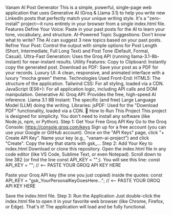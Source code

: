 Vanam AI Post Generator
This is a simple, powerful, single-page web application that uses Generative AI (Groq & Llama 3.1) to help you write new LinkedIn posts that perfectly match your unique writing style.
It's a "zero-install" project—it runs entirely in your browser from a single index.html file.
Features
Define Your Voice: Paste in your past posts for the AI to learn your tone, vocabulary, and structure.
AI-Powered Topic Suggestions: Don't know what to write? The AI can suggest 3 new topics based on your past posts.
Refine Your Post: Control the output with simple options for Post Length (Short, Intermediate, Full Long Text) and Post Tone (Default, Formal, Casual).
Ultra-Fast Generation: Uses the Groq API (running llama-3.1-8b-instant) for near-instant results.
Utility Features:
Copy to Clipboard: Instantly copy the generated post.
Download as PDF: Save your post as a PDF for your records.
Luxury UI: A clean, responsive, and animated interface with a luxury "mocha green" theme.
Technologies Used
Front-End:
HTML5: The structure of the application.
Tailwind CSS: For all styling, loaded via a CDN.
JavaScript (ES6+): For all application logic, including API calls and DOM manipulation.
Generative AI:
Groq API: Provides the free, high-speed AI inference.
Llama 3.1 8B Instant: The specific (and free) Large Language Model (LLM) doing the writing.
Libraries:
jsPDF: Used for the "Download PDF" functionality, loaded via a CDN.
🚀 How to Run This Project
This project is designed for simplicity. You don't need to install any software (like Node.js, npm, or Python).
Step 1: Get Your Free Groq API Key
Go to the Groq Console: https://console.groq.com/keys
Sign up for a free account (you can use your Google or GitHub account).
Once on the "API Keys" page, click "+ Create API Key".
Name your key (e.g., "vanam-ai-project") and click "Create".
Copy the key that starts with gsk_...
Step 2: Add Your Key to index.html
Download or clone this repository.
Open the index.html file in any code editor (like VS Code, Sublime Text, or even Notepad).
Scroll down to line 382 (or find the line const API_KEY = "";).
You will see this line:
const API_KEY = ""; // <-- PASTE YOUR GROQ API KEY HERE


Paste your Groq API key (the one you just copied) inside the quotes:
const API_KEY = "gsk_YourPersonalKeyGoesHere..."; // <-- PASTE YOUR GROQ API KEY HERE


Save the index.html file.
Step 3: Run the Application
Just double-click the index.html file to open it in your favorite web browser (like Chrome, Firefox, or Edge).
That's it! The application will load and be fully functional.
	
